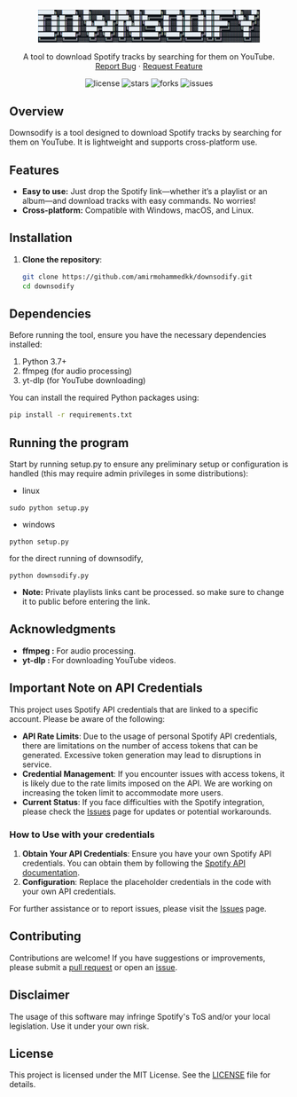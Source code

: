 <p align="center">
  <img src="assets/logo.png" alt="downsodify Logo" width="400"/>
</p>


<p align="center">
  A tool to download Spotify tracks by searching for them on YouTube.
  <br/>
  <a href="https://github.com/amirmohammedkk/downsodify/issues">Report Bug</a>
  ·
  <a href="https://github.com/amirmohammedkk/downsodify/issues">Request Feature</a>
</p>

<p align="center">
  <img src="https://img.shields.io/github/license/amirmohammedkk/downsodify" alt="license"/>
  <img src="https://img.shields.io/github/stars/amirmohammedkk/downsodify" alt="stars"/>
  <img src="https://img.shields.io/github/forks/amirmohammedkk/downsodify" alt="forks"/>
  <img src="https://img.shields.io/github/issues/amirmohammedkk/downsodify" alt="issues"/>
</p>

## Overview

Downsodify is a tool designed to download Spotify tracks by searching for them on YouTube. It is lightweight and supports cross-platform use.

## Features

- **Easy to use:** Just drop the Spotify link—whether it’s a playlist or an album—and download tracks with easy commands. No worries!
- **Cross-platform:** Compatible with Windows, macOS, and Linux.

## Installation

1. **Clone the repository**:
   ```bash
   git clone https://github.com/amirmohammedkk/downsodify.git
   cd downsodify

## Dependencies

Before running the tool, ensure you have the necessary dependencies installed:

1.  Python 3.7+
2.  ffmpeg (for audio processing)
3.  yt-dlp (for YouTube downloading)
   
You can install the required Python packages using:
  ```bash
  pip install -r requirements.txt
  ```
## Running the program

Start by running setup.py to ensure any preliminary setup or configuration is handled (this may require admin privileges in some distributions):

- linux
```
sudo python setup.py
```
- windows
```
python setup.py
```
for the direct running of downsodify,
```
python downsodify.py
```

- **Note:** Private playlists links cant be processed. so make sure to change it to public before entering the link.
## Acknowledgments

- **ffmpeg :** For audio processing.
- **yt-dlp :** For downloading YouTube videos.

## Important Note on API Credentials

This project uses Spotify API credentials that are linked to a specific account. Please be aware of the following:

- **API Rate Limits**: Due to the usage of personal Spotify API credentials, there are limitations on the number of access tokens that can be generated. Excessive token generation may lead to disruptions in service.
- **Credential Management**: If you encounter issues with access tokens, it is likely due to the rate limits imposed on the API. We are working on increasing the token limit to accommodate more users.
- **Current Status**: If you face difficulties with the Spotify integration, please check the [Issues](https://github.com/amirmohammedkk/downsodify/issues) page for updates or potential workarounds.

### How to Use with your credentials

1. **Obtain Your API Credentials**: Ensure you have your own Spotify API credentials. You can obtain them by following the [Spotify API documentation](https://developer.spotify.com/documentation/web-api/).
2. **Configuration**: Replace the placeholder credentials in the code with your own API credentials.

For further assistance or to report issues, please visit the [Issues](https://github.com/amirmohammedkk/downsodify/issues) page.


## Contributing

Contributions are welcome! If you have suggestions or improvements, please submit a [pull request](https://github.com/amirmohammedkk/downsodify/pulls) or open an [issue](https://github.com/amirmohammedkk/downsodify/issues/new/choose).


## Disclaimer
The usage of this software may infringe Spotify's ToS and/or your local legislation. Use it under your own risk.





## License

This project is licensed under the MIT License. See the [LICENSE](/LICENSE) file for details.



   





